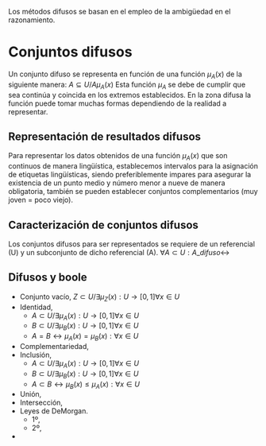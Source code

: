 Los métodos difusos se basan en el empleo de la ambigüedad en el razonamiento.
# Conjuntos difusos
Un conjunto difuso se representa en función de una función $\mu_A(x)$ de la siguiente manera:
$A \subseteq U / A \mu_A(x)$
Esta función $\mu_A$ se debe de cumplir que sea continúa y coincida en los extremos establecidos. En la zona difusa la función puede tomar muchas formas dependiendo de la realidad a representar.
## Representación de resultados difusos
Para representar los datos obtenidos de una función $\mu_A(x)$ que son continuos de manera lingüística, establecemos intervalos para la asignación de etiquetas lingüísticas, siendo preferiblemente impares para asegurar la existencia de un punto medio y número menor a nueve de manera obligatoria, también se pueden establecer conjuntos complementarios (muy joven = poco viejo).
## Caracterización de conjuntos difusos
Los conjuntos difusos para ser representados se requiere de un referencial (U) y un subconjunto de dicho referencial (A).
$\forall A \subset U:A\_difuso\leftrightarrow$
## Difusos y boole
- Conjunto vacío, $Z\subset U/\exists \mu_{Z} (x) : U\to [0,1]\forall x\in U$
- Identidad,
	- $A\subset U/\exists \mu_{A} (x) : U\to [0,1]\forall x\in U$
	- $B\subset U/\exists \mu_{B} (x) : U\to [0,1]\forall x\in U$
	- $A=B \leftrightarrow \mu_{A}(x)=\mu_{B}(x):\forall x\in U$
- Complementariedad,
- Inclusión,
	- $A\subset U/\exists \mu_{A} (x) : U\to [0,1]\forall x\in U$
	- $B\subset U/\exists \mu_{B} (x) : U\to [0,1]\forall x\in U$
	- $A\subset B \leftrightarrow \mu_{B}(x)\le\mu_{A}(x):\forall x\in U$
- Unión,
- Intersección, 
- Leyes de DeMorgan.
	- 1º,
	- 2º,
- 